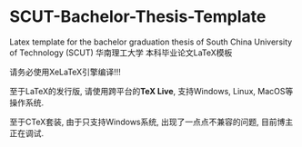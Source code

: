 # SCUT-Bachelor-Thesis-Template
Latex template for the bachelor graduation thesis of South China University of Technology (SCUT) 华南理工大学 本科毕业论文LaTeX模板

请务必使用XeLaTeX引擎编译!!!

至于LaTeX的发行版, 请使用跨平台的**TeX Live**, 支持Windows, Linux, MacOS等操作系统.

至于CTeX套装, 由于只支持Windows系统, 出现了一点点不兼容的问题, 目前博主正在调试.
